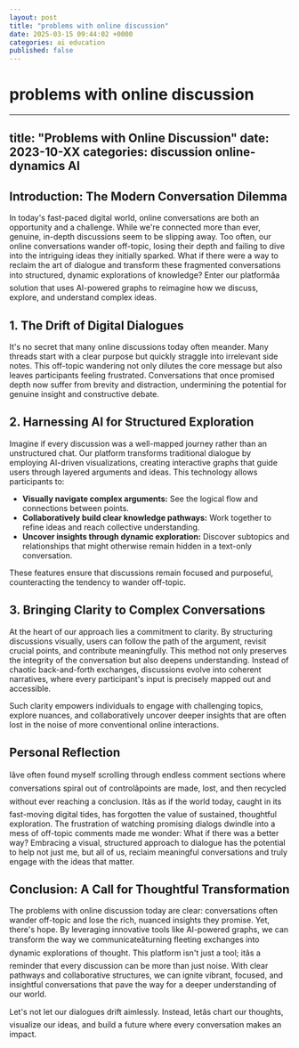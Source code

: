 ```yaml
---
layout: post
title: "problems with online discussion"
date: 2025-03-15 09:44:02 +0000
categories: ai education
published: false
---
```

# problems with online discussion
---
title: "Problems with Online Discussion"
date: 2023-10-XX
categories: discussion online-dynamics AI
---

## Introduction: The Modern Conversation Dilemma

In today's fast-paced digital world, online conversations are both an opportunity and a challenge. While we're connected more than ever, genuine, in-depth discussions seem to be slipping away. Too often, our online conversations wander off-topic, losing their depth and failing to dive into the intriguing ideas they initially sparked. What if there were a way to reclaim the art of dialogue and transform these fragmented conversations into structured, dynamic explorations of knowledge? Enter our platformâa solution that uses AI-powered graphs to reimagine how we discuss, explore, and understand complex ideas.

## 1. The Drift of Digital Dialogues

It's no secret that many online discussions today often meander. Many threads start with a clear purpose but quickly straggle into irrelevant side notes. This off-topic wandering not only dilutes the core message but also leaves participants feeling frustrated. Conversations that once promised depth now suffer from brevity and distraction, undermining the potential for genuine insight and constructive debate.

## 2. Harnessing AI for Structured Exploration

Imagine if every discussion was a well-mapped journey rather than an unstructured chat. Our platform transforms traditional dialogue by employing AI-driven visualizations, creating interactive graphs that guide users through layered arguments and ideas. This technology allows participants to:

- **Visually navigate complex arguments:** See the logical flow and connections between points.
- **Collaboratively build clear knowledge pathways:** Work together to refine ideas and reach collective understanding.
- **Uncover insights through dynamic exploration:** Discover subtopics and relationships that might otherwise remain hidden in a text-only conversation.

These features ensure that discussions remain focused and purposeful, counteracting the tendency to wander off-topic.

## 3. Bringing Clarity to Complex Conversations

At the heart of our approach lies a commitment to clarity. By structuring discussions visually, users can follow the path of the argument, revisit crucial points, and contribute meaningfully. This method not only preserves the integrity of the conversation but also deepens understanding. Instead of chaotic back-and-forth exchanges, discussions evolve into coherent narratives, where every participant's input is precisely mapped out and accessible.

Such clarity empowers individuals to engage with challenging topics, explore nuances, and collaboratively uncover deeper insights that are often lost in the noise of more conventional online interactions.

## Personal Reflection

Iâve often found myself scrolling through endless comment sections where conversations spiral out of controlâpoints are made, lost, and then recycled without ever reaching a conclusion. Itâs as if the world today, caught in its fast-moving digital tides, has forgotten the value of sustained, thoughtful exploration. The frustration of watching promising dialogs dwindle into a mess of off-topic comments made me wonder: What if there was a better way? Embracing a visual, structured approach to dialogue has the potential to help not just me, but all of us, reclaim meaningful conversations and truly engage with the ideas that matter.

## Conclusion: A Call for Thoughtful Transformation

The problems with online discussion today are clear: conversations often wander off-topic and lose the rich, nuanced insights they promise. Yet, there's hope. By leveraging innovative tools like AI-powered graphs, we can transform the way we communicateâturning fleeting exchanges into dynamic explorations of thought. This platform isn't just a tool; itâs a reminder that every discussion can be more than just noise. With clear pathways and collaborative structures, we can ignite vibrant, focused, and insightful conversations that pave the way for a deeper understanding of our world.

Let's not let our dialogues drift aimlessly. Instead, letâs chart our thoughts, visualize our ideas, and build a future where every conversation makes an impact.
